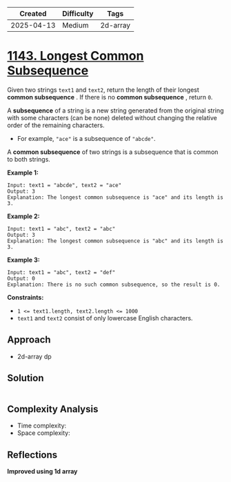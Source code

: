 | Created  | Difficulty | Tags |
| -------- | ---------- | ---- |
| 2025-04-13 | Medium | 2d-array |



# [1143. Longest Common Subsequence](https://leetcode.com/problems/longest-common-subsequence/description/?envType=study-plan-v2&envId=leetcode-75)

Given two strings `text1` and `text2`, return the length of their longest **common subsequence** . If there is no **common subsequence** , return `0`.

A **subsequence**  of a string is a new string generated from the original string with some characters (can be none) deleted without changing the relative order of the remaining characters.

- For example, `"ace"` is a subsequence of `"abcde"`.

A **common subsequence**  of two strings is a subsequence that is common to both strings.

**Example 1:** 

```
Input: text1 = "abcde", text2 = "ace" 
Output: 3  
Explanation: The longest common subsequence is "ace" and its length is 3.
```

**Example 2:** 

```
Input: text1 = "abc", text2 = "abc"
Output: 3
Explanation: The longest common subsequence is "abc" and its length is 3.
```

**Example 3:** 

```
Input: text1 = "abc", text2 = "def"
Output: 0
Explanation: There is no such common subsequence, so the result is 0.
```

**Constraints:** 

- `1 <= text1.length, text2.length <= 1000`
- `text1` and `text2` consist of only lowercase English characters.

## Approach

- 2d-array dp

  
## Solution

```java

```

## Complexity Analysis

- Time complexity: 
- Space complexity: 

## Reflections

**Improved using 1d array**

